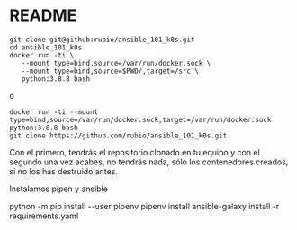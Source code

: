 # README

```
git clone git@github:rubio/ansible_101_k0s.git
cd ansible_101_k0s
docker run -ti \
   --mount type=bind,source=/var/run/docker.sock \
   --mount type=bind,source=$PWD/,target=/src \
   python:3.8.8 bash
```
o 
```
docker run -ti --mount type=bind,source=/var/run/docker.sock,target=/var/run/docker.sock python:3.8.8 bash
git clone https://github.com/rubio/ansible_101_k0s.git
```


Con el primero, tendrás el repositorio clonado en tu equipo y con el segundo una vez acabes, no tendrás nada, sólo los contenedores creados, si no los has destruido antes.


Instalamos pipen y ansible

python -m pip install --user pipenv
pipenv install
ansible-galaxy install -r requirements.yaml

